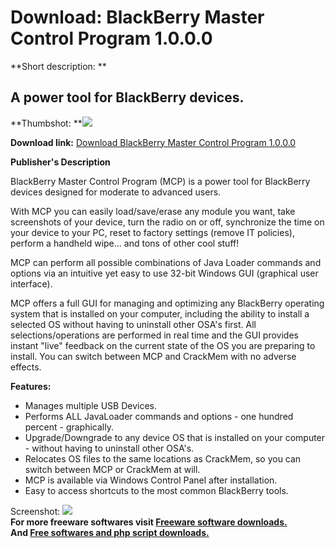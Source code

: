 # Download: BlackBerry Master Control Program 1.0.0.0

**Short description: **

## A power tool for BlackBerry devices.

  
**Thumbshot: **![](http://www.freewarefiles.com/screenshot/bberrymstrctrlprgm_md.jpg)   
  
**Download link:** [Download BlackBerry Master Control Program 1.0.0.0](http://freesoftwares.boysofts.com/BlackBerry-Master-Control-Program_program_46111.html)  
  

**Publisher's Description**  
  

BlackBerry Master Control Program (MCP) is a power tool for BlackBerry devices
designed for moderate to advanced users.

With MCP you can easily load/save/erase any module you want, take screenshots
of your device, turn the radio on or off, synchronize the time on your device
to your PC, reset to factory settings (remove IT policies), perform a handheld
wipe... and tons of other cool stuff!

MCP can perform all possible combinations of Java Loader commands and options
via an intuitive yet easy to use 32-bit Windows GUI (graphical user
interface).

MCP offers a full GUI for managing and optimizing any BlackBerry operating
system that is installed on your computer, including the ability to install a
selected OS without having to uninstall other OSA's first. All
selections/operations are performed in real time and the GUI provides instant
"live" feedback on the current state of the OS you are preparing to install.
You can switch between MCP and CrackMem with no adverse effects.

**Features:**

  * Manages multiple USB Devices. 
  * Performs ALL JavaLoader commands and options - one hundred percent - graphically. 
  * Upgrade/Downgrade to any device OS that is installed on your computer - without having to uninstall other OSA's. 
  * Relocates OS files to the same locations as CrackMem, so you can switch between MCP or CrackMem at will. 
  * MCP is available via Windows Control Panel after installation. 
  * Easy to access shortcuts to the most common BlackBerry tools. 

  
  
Screenshot:
![](http://www.freewarefiles.com/screenshot/bberrymstrctrlprgm.jpg)  
**For more freeware softwares visit [Freeware software downloads.](http://freesoftwares.boysofts.com/)**   
**And [Free softwares and php script downloads.](http://www.boysofts.com/)**

